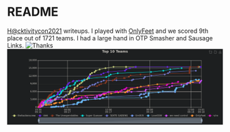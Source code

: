 # README

[H@cktivitycon2021](https://ctftime.org/event/1444) writeups. I played with [OnlyFeet](https://ctftime.org/team/144644) and we scored 9th place out of 1721 teams. I had a large hand in OTP Smasher and Sausage Links.
![Thanks](thanks.png)
![Scoreboard](scoreboard.png)

